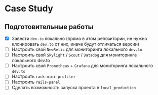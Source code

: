 # Case Study

## Подготовительные работы

- [x] Завести `dev.to` локально (прямо в этом репозитории, не нужно клонировать `dev.to` от них, иначе будут отличаться версии)
- [ ] Настроить свой `NewRelic` для мониторинга локального `dev.to`
- [ ] Настроить свой `Skylight` / `Scout` / `Datadog` для мониторинга локального dev.to
- [ ] Настроить свой `Prometheus` + `Grafana` для мониторинга локального `dev.to`
- [ ] Настроить `rack-mini-profiler`
- [ ] Настроить `rails-panel`
- [ ] Сделать возможность запуска проекта в `local_production`
